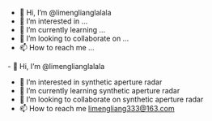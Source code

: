 - 👋 Hi, I’m @limenglianglalala
- 👀 I’m interested in ...
- 🌱 I’m currently learning ...
- 💞️ I’m looking to collaborate on ...
- 📫 How to reach me ...

<!---
limenglianglalala/limenglianglalala is a ✨ special ✨ repository because its `README.md` (this file) appears on your GitHub profile.
You can click the Preview link to take a look at your changes.
--->- 👋 Hi, I’m @limenglianglalala
- 👀 I’m interested in synthetic aperture radar
- 🌱 I’m currently learning synthetic aperture radar
- 💞️ I’m looking to collaborate on synthetic aperture radar
- 📫 How to reach me limengliang333@163.com
